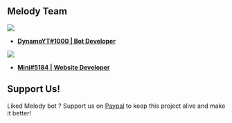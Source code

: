 ## Melody Team

<img src="https://cdn.discordapp.com/avatars/701731392228163587/a_2343216361351d75ea65d869f1906a65.gif"/>

* [**DynamoYT#1000 | Bot Developer**](https://github.com/DynamoYT)

<img src="https://cdn.discordapp.com/avatars/727365670395838626/5430ddc51232c9d6f1cbfc4f00443bc5.webp"/>

* [**Mini#5184 | Website Developer**](https://github.com/AyushSehrawat)

## Support Us!

Liked Melody bot ? Support us on [Paypal](https://paypal.me/RealDynamoYT) to keep this project alive and make it better!